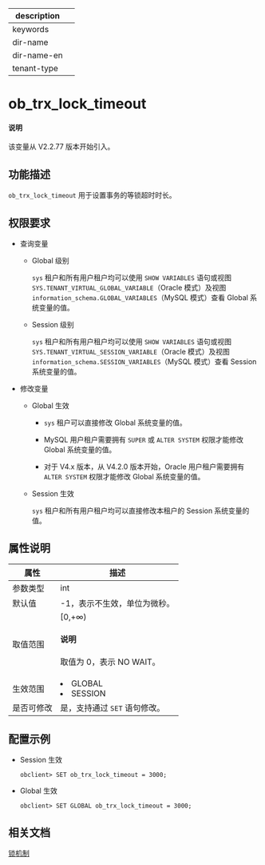 |description||
|---|---|
|keywords||
|dir-name||
|dir-name-en||
|tenant-type||

# ob_trx_lock_timeout

<main id="notice" type='explain'>
  <h4>说明</h4>
  <p>该变量从 V2.2.77 版本开始引入。</p>
</main>

## 功能描述

`ob_trx_lock_timeout` 用于设置事务的等锁超时时长。

## 权限要求

* 查询变量

  * Global 级别

    `sys` 租户和所有用户租户均可以使用 `SHOW VARIABLES` 语句或视图 `SYS.TENANT_VIRTUAL_GLOBAL_VARIABLE`（Oracle 模式）及视图 `information_schema.GLOBAL_VARIABLES`（MySQL 模式）查看 Global 系统变量的值。

  * Session 级别

    `sys` 租户和所有用户租户均可以使用 `SHOW VARIABLES` 语句或视图 `SYS.TENANT_VIRTUAL_SESSION_VARIABLE`（Oracle 模式）及视图 `information_schema.SESSION_VARIABLES`（MySQL 模式）查看 Session 系统变量的值。

* 修改变量

  * Global 生效

    * `sys` 租户可以直接修改 Global 系统变量的值。
  
    * MySQL 用户租户需要拥有 `SUPER` 或 `ALTER SYSTEM` 权限才能修改 Global 系统变量的值。

    * 对于 V4.x 版本，从 V4.2.0 版本开始，Oracle 用户租户需要拥有 `ALTER SYSTEM` 权限才能修改 Global 系统变量的值。

  * Session 生效

    `sys` 租户和所有用户租户均可以直接修改本租户的 Session 系统变量的值。

## 属性说明

| **属性**  |                                                   **描述**                                                   |
|---------|------------------------------------------------------------------------------------------------------------|
| 参数类型    | int                     |
| 默认值     | -1，表示不生效，单位为微秒。                      |
| 取值范围    | [0,+∞)<main id="notice" type='explain'><h4>说明</h4><p>取值为 0，表示 NO WAIT。</p></main>          |
| 生效范围    | <li> GLOBAL   <li> SESSION    |
| 是否可修改  | 是，支持通过 `SET` 语句修改。|

## 配置示例

* Session 生效

  ```shell
  obclient> SET ob_trx_lock_timeout = 3000;
  ```

* Global 生效

  ```shell
  obclient> SET GLOBAL ob_trx_lock_timeout = 3000;
  ```

## 相关文档

[锁机制](../../../../700.reference/100.oceanbase-database-concepts/800.transaction-management/200.transaction-concurrency-and-consistency/300.concurrency-control/200.lock-mechanism.md)